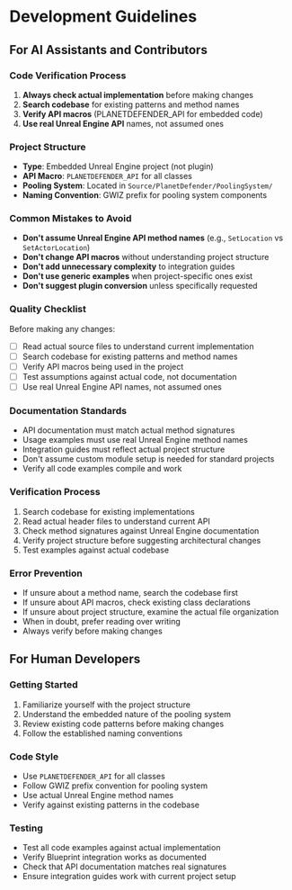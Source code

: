 # Development Guidelines

## For AI Assistants and Contributors

### Code Verification Process
1. **Always check actual implementation** before making changes
2. **Search codebase** for existing patterns and method names
3. **Verify API macros** (PLANETDEFENDER_API for embedded code)
4. **Use real Unreal Engine API** names, not assumed ones

### Project Structure
- **Type**: Embedded Unreal Engine project (not plugin)
- **API Macro**: `PLANETDEFENDER_API` for all classes
- **Pooling System**: Located in `Source/PlanetDefender/PoolingSystem/`
- **Naming Convention**: GWIZ prefix for pooling system components

### Common Mistakes to Avoid
- **Don't assume Unreal Engine API method names** (e.g., `SetLocation` vs `SetActorLocation`)
- **Don't change API macros** without understanding project structure
- **Don't add unnecessary complexity** to integration guides
- **Don't use generic examples** when project-specific ones exist
- **Don't suggest plugin conversion** unless specifically requested

### Quality Checklist
Before making any changes:
- [ ] Read actual source files to understand current implementation
- [ ] Search codebase for existing patterns and method names
- [ ] Verify API macros being used in the project
- [ ] Test assumptions against actual code, not documentation
- [ ] Use real Unreal Engine API names, not assumed ones

### Documentation Standards
- API documentation must match actual method signatures
- Usage examples must use real Unreal Engine method names
- Integration guides must reflect actual project structure
- Don't assume custom module setup is needed for standard projects
- Verify all code examples compile and work

### Verification Process
1. Search codebase for existing implementations
2. Read actual header files to understand current API
3. Check method signatures against Unreal Engine documentation
4. Verify project structure before suggesting architectural changes
5. Test examples against actual codebase

### Error Prevention
- If unsure about a method name, search the codebase first
- If unsure about API macros, check existing class declarations
- If unsure about project structure, examine the actual file organization
- When in doubt, prefer reading over writing
- Always verify before making changes

## For Human Developers

### Getting Started
1. Familiarize yourself with the project structure
2. Understand the embedded nature of the pooling system
3. Review existing code patterns before making changes
4. Follow the established naming conventions

### Code Style
- Use `PLANETDEFENDER_API` for all classes
- Follow GWIZ prefix convention for pooling system
- Use actual Unreal Engine method names
- Verify against existing patterns in the codebase

### Testing
- Test all code examples against actual implementation
- Verify Blueprint integration works as documented
- Check that API documentation matches real signatures
- Ensure integration guides work with current project setup
